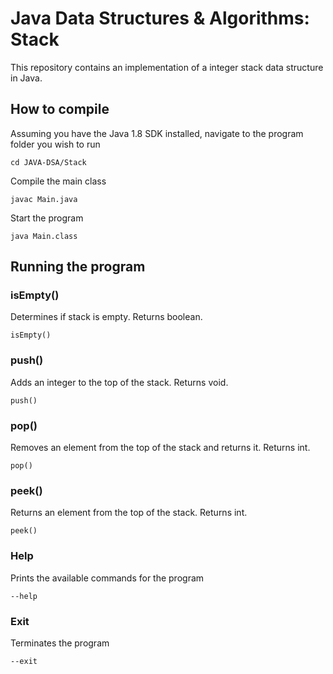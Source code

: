 # Java Data Structures & Algorithms: Stack

This repository contains an implementation of a integer stack data structure in Java.

## How to compile

Assuming you have the Java 1.8 SDK installed, navigate to the program folder you wish to run

    cd JAVA-DSA/Stack

Compile the main class

    javac Main.java

Start the program

    java Main.class

## Running the program

### isEmpty()

Determines if stack is empty. Returns boolean.

    isEmpty()

### push()

Adds an integer to the top of the stack. Returns void.

    push()

### pop()

Removes an element from the top of the stack and returns it. Returns int.

    pop()

### peek()

Returns an element from the top of the stack. Returns int.

    peek()

### Help

Prints the available commands for the program

    --help

### Exit

Terminates the program

    --exit
